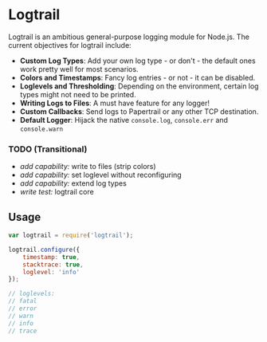Logtrail
========
Logtrail is an ambitious general-purpose logging module for Node.js. The current
objectives for logtrail include:

- **Custom Log Types**: Add your own log type - or don't - the default ones work
  pretty well for most scenarios.
- **Colors and Timestamps**: Fancy log entries - or not - it can be disabled.
- **Loglevels and Thresholding**: Depending on the environment, certain
  log types might not need to be printed.
- **Writing Logs to Files**: A must have feature for any logger!
- **Custom Callbacks**: Send logs to Papertrail or any other TCP destination.
- **Default Logger**: Hijack the native `console.log`, `console.err` and
  `console.warn`

### TODO (Transitional) ###
- *add capability:* write to files (strip colors)
- *add capability:* set loglevel without reconfiguring
- *add capability:* extend log types
- *write test:* logtrail core

## Usage

```javascript
var logtrail = require('logtrail');

logtrail.configure({
	timestamp: true,
	stacktrace: true,
	loglevel: 'info'
});

// loglevels:
// fatal
// error
// warn
// info
// trace

```
